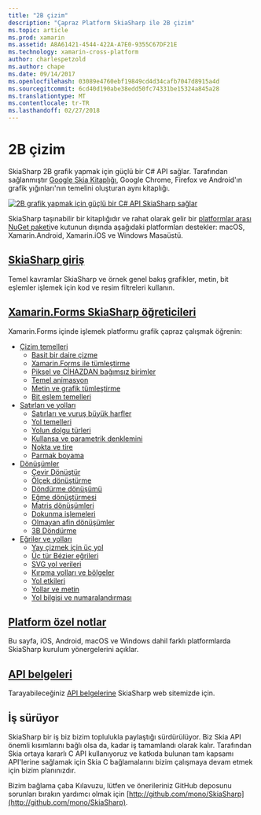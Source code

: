 ```yaml
---
title: "2B çizim"
description: "Çapraz Platform SkiaSharp ile 2B çizim"
ms.topic: article
ms.prod: xamarin
ms.assetid: A8A61421-4544-422A-A7E0-9355C67DF21E
ms.technology: xamarin-cross-platform
author: charlespetzold
ms.author: chape
ms.date: 09/14/2017
ms.openlocfilehash: 03089e4760ebf19849cd4d34cafb7047d8915a4d
ms.sourcegitcommit: 6cd40d190abe38edd50fc74331be15324a845a28
ms.translationtype: MT
ms.contentlocale: tr-TR
ms.lasthandoff: 02/27/2018
---
```

# <a name="2d-drawing"></a>2B çizim

SkiaSharp 2B grafik yapmak için güçlü bir C# API sağlar. Tarafından sağlanmıştır [Google Skia Kitaplığı](http://skia.org), Google Chrome, Firefox ve Android'ın grafik yığınları'nın temelini oluşturan aynı kitaplığı.

[ ![](images/ide-sml.png "2B grafik yapmak için güçlü bir C# API SkiaSharp sağlar")](images/ide.png)

SkiaSharp taşınabilir bir kitaplığıdır ve rahat olarak gelir bir [platformlar arası NuGet paketi](https://www.nuget.org/packages/SkiaSharp)ve kutunun dışında aşağıdaki platformları destekler: macOS, Xamarin.Android, Xamarin.iOS ve Windows Masaüstü.

## <a name="introduction-to-skiasharpgraphics-gamesskiasharpintroductionmd"></a>[SkiaSharp giriş](~/graphics-games/skiasharp/introduction.md)

Temel kavramlar SkiaSharp ve örnek genel bakış grafikler, metin, bit eşlemler işlemek için kod ve resim filtreleri kullanın.

## <a name="skiasharp-tutorials-for-xamarinformsxamarin-formsuser-interfacegraphicsskiasharpindexmd"></a>[Xamarin.Forms SkiaSharp öğreticileri](~/xamarin-forms/user-interface/graphics/skiasharp/index.md)

Xamarin.Forms içinde işlemek platformu grafik çapraz çalışmak öğrenin:

- [Çizim temelleri](~/xamarin-forms/user-interface/graphics/skiasharp/basics/index.md)
  * [Basit bir daire çizme](~/xamarin-forms/user-interface/graphics/skiasharp/basics/circle.md)
  * [Xamarin.Forms ile tümleştirme](~/xamarin-forms/user-interface/graphics/skiasharp/basics/integration.md)
  * [Piksel ve CİHAZDAN bağımsız birimler](~/xamarin-forms/user-interface/graphics/skiasharp/basics/pixels.md)
  * [Temel animasyon](~/xamarin-forms/user-interface/graphics/skiasharp/basics/animation.md)
  * [Metin ve grafik tümleştirme](~/xamarin-forms/user-interface/graphics/skiasharp/basics/text.md)
  * [Bit eşlem temelleri](~/xamarin-forms/user-interface/graphics/skiasharp/basics/bitmaps.md)
- [Satırları ve yolları](~/xamarin-forms/user-interface/graphics/skiasharp/paths/index.md)
  * [Satırları ve vuruş büyük harfler](~/xamarin-forms/user-interface/graphics/skiasharp/paths/lines.md)
  * [Yol temelleri](~/xamarin-forms/user-interface/graphics/skiasharp/paths/paths.md)
  * [Yolun dolgu türleri](~/xamarin-forms/user-interface/graphics/skiasharp/paths/fill-types.md)
  * [Kullansa ve parametrik denklemini](~/xamarin-forms/user-interface/graphics/skiasharp/paths/polylines.md)
  * [Nokta ve tire](~/xamarin-forms/user-interface/graphics/skiasharp/paths/dots.md)
  * [Parmak boyama](~/xamarin-forms/user-interface/graphics/skiasharp/paths/finger-paint.md)
- [Dönüşümler](~/xamarin-forms/user-interface/graphics/skiasharp/transforms/index.md)
  * [Çevir Dönüştür](~/xamarin-forms/user-interface/graphics/skiasharp/transforms/translate.md)
  * [Ölçek dönüştürme](~/xamarin-forms/user-interface/graphics/skiasharp/transforms/scale.md)
  * [Döndürme dönüşümü](~/xamarin-forms/user-interface/graphics/skiasharp/transforms/rotate.md)
  * [Eğme dönüştürmesi](~/xamarin-forms/user-interface/graphics/skiasharp/transforms/skew.md)
  * [Matris dönüşümleri](~/xamarin-forms/user-interface/graphics/skiasharp/transforms/matrix.md)
  * [Dokunma işlemeleri](~/xamarin-forms/user-interface/graphics/skiasharp/transforms/touch.md)
  * [Olmayan afin dönüşümler](~/xamarin-forms/user-interface/graphics/skiasharp/transforms/non-affine.md)
  * [3B Döndürme](~/xamarin-forms/user-interface/graphics/skiasharp/transforms/3d-rotation.md)
- [Eğriler ve yolları](~/xamarin-forms/user-interface/graphics/skiasharp/curves/index.md)
  * [Yay çizmek için üç yol](~/xamarin-forms/user-interface/graphics/skiasharp/curves/arcs.md)
  * [Üç tür Bézier eğrileri](~/xamarin-forms/user-interface/graphics/skiasharp/curves/beziers.md)
  * [SVG yol verileri](~/xamarin-forms/user-interface/graphics/skiasharp/curves/path-data.md)
  * [Kırpma yolları ve bölgeler](~/xamarin-forms/user-interface/graphics/skiasharp/curves/clipping.md)
  * [Yol etkileri](~/xamarin-forms/user-interface/graphics/skiasharp/curves/effects.md)
  * [Yollar ve metin](~/xamarin-forms/user-interface/graphics/skiasharp/curves/text-paths.md)
  * [Yol bilgisi ve numaralandırması](~/xamarin-forms/user-interface/graphics/skiasharp/curves/information.md)

## <a name="platform-specific-notesgraphics-gamesskiasharpplatformmd"></a>[Platform özel notlar](~/graphics-games/skiasharp/platform.md)

Bu sayfa, iOS, Android, macOS ve Windows dahil farklı platformlarda SkiaSharp kurulum yönergelerini açıklar.

## <a name="api-documentationhttpsdeveloperxamarincomapinamespaceskiasharp"></a>[API belgeleri](https://developer.xamarin.com/api/namespace/SkiaSharp/)

Tarayabileceğiniz [API belgelerine](https://developer.xamarin.com/api/namespace/SkiaSharp/) SkiaSharp web sitemizde için.

## <a name="work-in-progress"></a>İş sürüyor

SkiaSharp bir iş biz bizim toplulukla paylaştığı sürdürülüyor. Biz Skia API önemli kısımlarını bağlı olsa da, kadar iş tamamlandı olarak kalır. Tarafından Skia ortaya kararlı C API kullanıyoruz ve katkıda bulunan tam kapsamı API'lerine sağlamak için Skia C bağlamalarını bizim çalışmaya devam etmek için bizim planınızdır.

Bizim bağlama çaba Kılavuzu, lütfen ve önerileriniz GitHub deposunu sorunları bırakın yardımcı olmak için [http://github.com/mono/SkiaSharp](http://github.com/mono/SkiaSharp).
